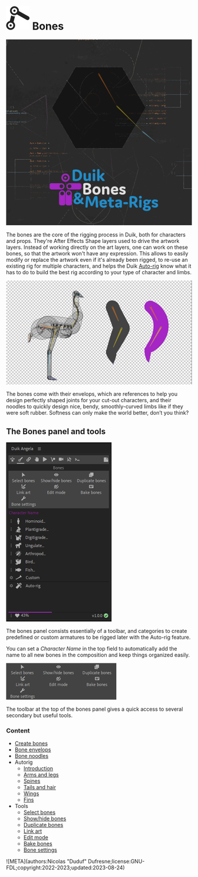 # ![](../../img/duik/icons/bones.svg) Bones

![](../../img/duik/bones/bones_demo.gif)

The bones are the core of the rigging process in Duik, both for characters and props. They're After Effects Shape layers used to drive the artwork layers. Instead of working directly on the art layers, one can work on these bones, so that the artwork won't have any expression. This allows to easily modify or replace the artwork even if it's already been rigged, to re-use an existing rig for multiple characters, and helps the Duik [Auto-rig](autorig/index.md) know what it has to do to build the best rig according to your type of character and limbs.

![](../../img/duik/bones/bones_example.png)

The bones come with their envelops, which are references to help you design perfectly shaped joints for your cut-out characters, and their noodles to quickly design nice, bendy, smoothly-curved limbs like if they were soft rubber. Softness can only make the world better, don’t you think?

## The Bones panel and tools

![](../../img/duik/bones/bones_panel.png)

The bones panel consists essentially of a toolbar, and categories to create predefined or custom armatures to be rigged later with the Auto-rig feature.

You can set a *Character Name* in the top field to automatically add the name to all new bones in the composition and keep things organized easily.

![](../../img/duik/bones/toolbar.png)

The toolbar at the top of the bones panel gives a quick access to several secondary but useful tools.

### Content

- [Create bones](create-bones.md)
- [Bone envelops](envelops.md)
- [Bone noodles](noodles.md)
- Autorig
    - [Introduction](autorig/index.md)
    - [Arms and legs](autorig/leg.md)
    - [Spines](autorig/spine.md)
    - [Tails and hair](autorig/tail.md)
    - [Wings](autorig/wing.md)
    - [Fins](autorig/fin.md)
- Tools
    - [Select bones](tools/select.md)
    - [Show/hide bones](tools/show-hide.md)
    - [Duplicate bones](tools/duplicate.md)
    - [Link art](tools/link-art.md)
    - [Edit mode](tools/edit.md)
    - [Bake bones](tools/bake.md)
    - [Bone settings](tools/settings.md)


![META](authors:Nicolas "Duduf" Dufresne;license:GNU-FDL;copyright:2022-2023;updated:2023-08-24)
